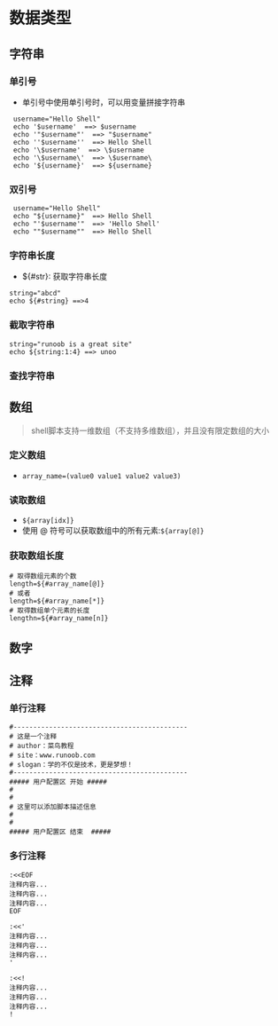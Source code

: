 # 数据类型

## 字符串
### 单引号
  - 单引号中使用单引号时，可以用变量拼接字符串
 ```shell
  username="Hello Shell"
  echo '$username'  ==> $username
  echo '"$username"'  ==> "$username"
  echo ''$username''  ==> Hello Shell
  echo '\$username'  ==> \$username
  echo '\$username\'  ==> \$username\
  echo '${username}'  ==> ${username}
 ```
### 双引号
 ```shell
  username="Hello Shell"
  echo "${username}"  ==> Hello Shell
  echo "'$username'"  ==> 'Hello Shell'
  echo ""$username""  ==> Hello Shell
 ```
### 字符串长度
  - ${#str}: 获取字符串长度
 ```shell
 string="abcd"
 echo ${#string} ==>4
 ```
### 截取字符串
 ```
 string="runoob is a great site"
 echo ${string:1:4} ==> unoo
 ```
### 查找字符串

## 数组
  >shell脚本支持一维数组（不支持多维数组），并且没有限定数组的大小
### 定义数组
  - `array_name=(value0 value1 value2 value3)`
### 读取数组
  - `${array[idx]}`
  - 使用 @ 符号可以获取数组中的所有元素:`${array[@]}`
### 获取数组长度
```
# 取得数组元素的个数
length=${#array_name[@]}
# 或者
length=${#array_name[*]}
# 取得数组单个元素的长度
lengthn=${#array_name[n]}
```

## 数字

## 注释
### 单行注释
```
#--------------------------------------------
# 这是一个注释
# author：菜鸟教程
# site：www.runoob.com
# slogan：学的不仅是技术，更是梦想！
#--------------------------------------------
##### 用户配置区 开始 #####
#
#
# 这里可以添加脚本描述信息
# 
#
##### 用户配置区 结束  #####
```
### 多行注释
```
:<<EOF
注释内容...
注释内容...
注释内容...
EOF

:<<'
注释内容...
注释内容...
注释内容...
'

:<<!
注释内容...
注释内容...
注释内容...
!
```
